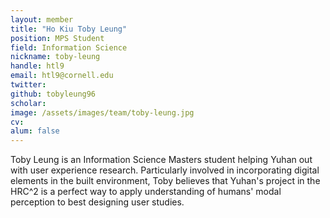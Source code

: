 ```yaml
---
layout: member
title: "Ho Kiu Toby Leung"
position: MPS Student
field: Information Science
nickname: toby-leung
handle: htl9
email: htl9@cornell.edu
twitter: 
github: tobyleung96
scholar: 
image: /assets/images/team/toby-leung.jpg
cv: 
alum: false
---
```

Toby Leung is an Information Science Masters student helping Yuhan out with user experience research. Particularly involved in incorporating digital elements in the built environment, Toby believes that Yuhan's project in the HRC^2 is a perfect way to apply understanding of humans' modal perception to best designing user studies.
